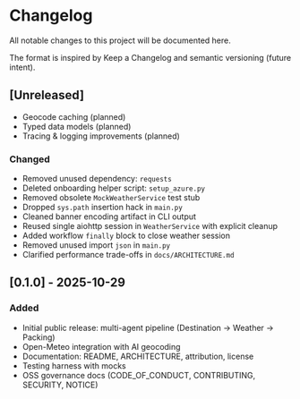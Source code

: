 # Changelog

All notable changes to this project will be documented here.

The format is inspired by Keep a Changelog and semantic versioning (future intent).

## [Unreleased]
- Geocode caching (planned)
- Typed data models (planned)
- Tracing & logging improvements (planned)
### Changed
- Removed unused dependency: `requests`
- Deleted onboarding helper script: `setup_azure.py`
- Removed obsolete `MockWeatherService` test stub
- Dropped `sys.path` insertion hack in `main.py`
- Cleaned banner encoding artifact in CLI output
- Reused single aiohttp session in `WeatherService` with explicit cleanup
- Added workflow `finally` block to close weather session
- Removed unused import `json` in `main.py`
- Clarified performance trade-offs in `docs/ARCHITECTURE.md`

## [0.1.0] - 2025-10-29
### Added
- Initial public release: multi-agent pipeline (Destination → Weather → Packing)
- Open-Meteo integration with AI geocoding
- Documentation: README, ARCHITECTURE, attribution, license
- Testing harness with mocks
- OSS governance docs (CODE_OF_CONDUCT, CONTRIBUTING, SECURITY, NOTICE)
